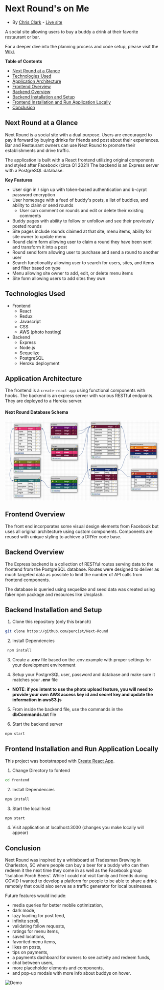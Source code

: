 # Next Round's on Me
* By [Chris Clark](https://percist.github.io/) - [Live site](https://next-round.herokuapp.com/)

A social site allowing users to buy a buddy a drink at their favorite restaurant or bar.

For a deeper dive into the planning process and code setup, please visit the [Wiki](https://github.com/percist/next-round/wiki).

**Table of Contents**
  * [Next Round at a Glance](#Next-Round-at-a-glance)
  * [Technologies Used](#technologies-used)
  * [Application Architecture](#application-architecture)
  * [Frontend Overview](#frontend-overview)
  * [Backend Overview](#backend-overview)
  * [Backend Installation and Setup](#Backend-Installation-and-Setup)
  * [Frontend Installation and Run Application Locally](#Frontend-Installation-and-Run-Application-Locally)
  * [Conclusion](#conclusion)

## Next Round at a Glance
Next Round is a social site with a dual purpose. Users are encouraged to pay it forward by buying drinks for friends and post about their experiences. 
Bar and Restaurant owners can use Next Round to promote their establishments and drive traffic.

The application is built with a React frontend utilizing original components and styled after Facebook (circa Q1 2021)
The backend is an Express server with a PostgreSQL database.

**Key Features**
* User sign in / sign up with token-based authentication and b-cyrpt password encryption
* User homepage with a feed of buddy's posts, a list of buddies, and ability to claim or send rounds
  * User can comment on rounds and edit or delete their existing comments
* Buddy pages with ability to follow or unfollow and see their previously posted rounds
* Site pages include rounds claimed at that site, menu items, ability for site owner to update menu
* Round claim form allowing user to claim a round they have been sent and transform it into a post
* Round send form allowing user to purchase and send a round to another user
* Search functionality allowing user to search for users, sites, and items and filter based on type
* Menu allowing site owner to add, edit, or delete menu items
* Site form allowing users to add sites they own

## Technologies Used
* Frontend
  * React
  * Redux
  * Javascript
  * CSS
  * AWS (photo hosting)
* Backend
  * Express
  * Node.js
  * Sequelize
  * PostgreSQL
  * Heroku deployment

## Application Architecture
The frontend is a `create-react-app` using functional components with hooks. The backend is an express server with various RESTful endpoints. They are deployed to a Heroku server.

#### Next Round Database Schema
![image](https://github.com/percist/next-round/blob/master/Next-Round-DB.png)

## Frontend Overview
The front end incorporates some visual design elements from Facebook but uses all original architecture using custom components. Components are reused with unique styling to achieve a DRYer code base.

## Backend Overview
The Express backend is a collection of RESTful routes serving data to the frontend from the PostgreSQL database. Routes were designed to deliver as much targeted data as possible to limit the number of API calls from frontend components.

The database is queried using sequelize and seed data was created using faker npm package and resources like Unsplash.

## Backend Installation and Setup

1. Clone this repository (only this branch)

  ```bash
  git clone https://github.com/percist/Next-Round
  ```
2. Install Dependencies

  ```bash
   npm install
   ```
3. Create a **.env** file based on the .env.example with proper settings for your
   development environment

4. Setup your PostgreSQL user, password and database and make sure it matches your **.env** file
  * **NOTE: if you intent to use the photo upload feature, you will need to provide your own AWS access key id and secret key and update the information in awsS3.js**

5. From inside the backend file, use the commands in the **dbCommands.txt** file

6. Start the backend server

  ```bash
  npm start
  ```

## Frontend Installation and Run Application Locally

This project was bootstrapped with [Create React App](https://github.com/facebook/create-react-app).

1. Change Directory to fontend

  ```bash
  cd frontend
  ```
2. Install Dependencies

  ```bash
  npm install
  ```
3. Start the local host

  ```bash
  npm start
  ```
  
4. Visit application at localhost:3000 (changes you make locally will appear)


## Conclusion
Next Round was inspired by a whiteboard at Tradesman Brewing in Charleston, SC where people can buy a beer for a buddy who can then redeem it the next time they come in as well as the Facebook group 'Isolation Porch Beers'. While I could not visit family and friends during COVID I wanted to develop a platform for people to be able to share a drink remotely that could also serve as a traffic generator for local businesses. 

Future features would include:
- media queries for better mobile optimization, 
- dark mode, 
- lazy loading for post feed, 
- infinite scroll, 
- validating follow requests, 
- ratings for menu items, 
- saved locations, 
- favorited menu items, 
- likes on posts, 
- tips on payments, 
- a payments dashboard for owners to see activity and redeem funds, 
- chat between users, 
- more placeholder elements and components,
- and pop-up modals with more info about buddys on hover.
  
![Demo](Next-Round-Demo.gif)

